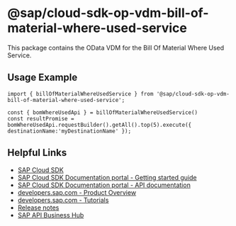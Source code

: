 # @sap/cloud-sdk-op-vdm-bill-of-material-where-used-service

This package contains the OData VDM for the Bill Of Material Where Used Service.

## Usage Example
```
import { billOfMaterialWhereUsedService } from '@sap/cloud-sdk-op-vdm-bill-of-material-where-used-service';

const { bomWhereUsedApi } = billOfMaterialWhereUsedService()
const resultPromise = bomWhereUsedApi.requestBuilder().getAll().top(5).execute({ destinationName:'myDestinationName' });

```

## Helpful Links

- [SAP Cloud SDK](https://github.com/SAP/cloud-sdk-js)
- [SAP Cloud SDK Documentation portal - Getting started guide](https://sap.github.io/cloud-sdk/docs/js/getting-started)
- [SAP Cloud SDK Documentation portal - API documentation](https://sap.github.io/cloud-sdk/docs/js/api)
- [developers.sap.com - Product Overview](https://developers.sap.com/topics/cloud-sdk.html)
- [developers.sap.com - Tutorials](https://developers.sap.com/tutorial-navigator.html?tag=software-product:technology-platform/sap-cloud-sdk&tag=tutorial:type/tutorial&tag=programming-tool:javascript)
- [Release notes](https://help.sap.com/doc/2324e9c3b28748a4ae2ad08166d77675/1.0/en-US/js-index.html)
- [SAP API Business Hub](https://api.sap.com/)
